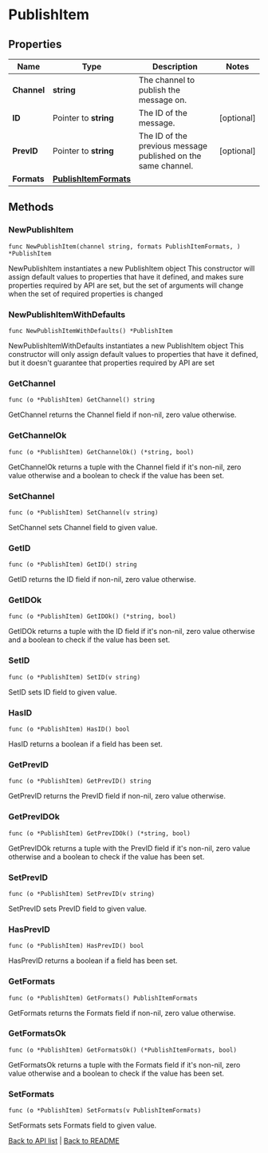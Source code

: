 # PublishItem

## Properties

Name | Type | Description | Notes
------------ | ------------- | ------------- | -------------
**Channel** | **string** | The channel to publish the message on. | 
**ID** | Pointer to **string** | The ID of the message. | [optional] 
**PrevID** | Pointer to **string** | The ID of the previous message published on the same channel. | [optional] 
**Formats** | [**PublishItemFormats**](PublishItemFormats.md) |  | 

## Methods

### NewPublishItem

`func NewPublishItem(channel string, formats PublishItemFormats, ) *PublishItem`

NewPublishItem instantiates a new PublishItem object
This constructor will assign default values to properties that have it defined,
and makes sure properties required by API are set, but the set of arguments
will change when the set of required properties is changed

### NewPublishItemWithDefaults

`func NewPublishItemWithDefaults() *PublishItem`

NewPublishItemWithDefaults instantiates a new PublishItem object
This constructor will only assign default values to properties that have it defined,
but it doesn't guarantee that properties required by API are set

### GetChannel

`func (o *PublishItem) GetChannel() string`

GetChannel returns the Channel field if non-nil, zero value otherwise.

### GetChannelOk

`func (o *PublishItem) GetChannelOk() (*string, bool)`

GetChannelOk returns a tuple with the Channel field if it's non-nil, zero value otherwise
and a boolean to check if the value has been set.

### SetChannel

`func (o *PublishItem) SetChannel(v string)`

SetChannel sets Channel field to given value.


### GetID

`func (o *PublishItem) GetID() string`

GetID returns the ID field if non-nil, zero value otherwise.

### GetIDOk

`func (o *PublishItem) GetIDOk() (*string, bool)`

GetIDOk returns a tuple with the ID field if it's non-nil, zero value otherwise
and a boolean to check if the value has been set.

### SetID

`func (o *PublishItem) SetID(v string)`

SetID sets ID field to given value.

### HasID

`func (o *PublishItem) HasID() bool`

HasID returns a boolean if a field has been set.

### GetPrevID

`func (o *PublishItem) GetPrevID() string`

GetPrevID returns the PrevID field if non-nil, zero value otherwise.

### GetPrevIDOk

`func (o *PublishItem) GetPrevIDOk() (*string, bool)`

GetPrevIDOk returns a tuple with the PrevID field if it's non-nil, zero value otherwise
and a boolean to check if the value has been set.

### SetPrevID

`func (o *PublishItem) SetPrevID(v string)`

SetPrevID sets PrevID field to given value.

### HasPrevID

`func (o *PublishItem) HasPrevID() bool`

HasPrevID returns a boolean if a field has been set.

### GetFormats

`func (o *PublishItem) GetFormats() PublishItemFormats`

GetFormats returns the Formats field if non-nil, zero value otherwise.

### GetFormatsOk

`func (o *PublishItem) GetFormatsOk() (*PublishItemFormats, bool)`

GetFormatsOk returns a tuple with the Formats field if it's non-nil, zero value otherwise
and a boolean to check if the value has been set.

### SetFormats

`func (o *PublishItem) SetFormats(v PublishItemFormats)`

SetFormats sets Formats field to given value.



[Back to API list](../README.md#documentation-for-api-endpoints) | [Back to README](../README.md)
